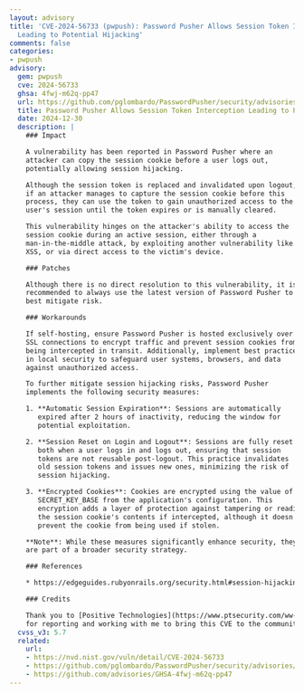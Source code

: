 ```yaml
---
layout: advisory
title: 'CVE-2024-56733 (pwpush): Password Pusher Allows Session Token Interception
  Leading to Potential Hijacking'
comments: false
categories:
- pwpush
advisory:
  gem: pwpush
  cve: 2024-56733
  ghsa: 4fwj-m62q-pp47
  url: https://github.com/pglombardo/PasswordPusher/security/advisories/GHSA-4fwj-m62q-pp47
  title: Password Pusher Allows Session Token Interception Leading to Potential Hijacking
  date: 2024-12-30
  description: |
    ### Impact

    A vulnerability has been reported in Password Pusher where an
    attacker can copy the session cookie before a user logs out,
    potentially allowing session hijacking.

    Although the session token is replaced and invalidated upon logout,
    if an attacker manages to capture the session cookie before this
    process, they can use the token to gain unauthorized access to the
    user's session until the token expires or is manually cleared.

    This vulnerability hinges on the attacker's ability to access the
    session cookie during an active session, either through a
    man-in-the-middle attack, by exploiting another vulnerability like
    XSS, or via direct access to the victim's device.

    ### Patches

    Although there is no direct resolution to this vulnerability, it is
    recommended to always use the latest version of Password Pusher to
    best mitigate risk.

    ### Workarounds

    If self-hosting, ensure Password Pusher is hosted exclusively over
    SSL connections to encrypt traffic and prevent session cookies from
    being intercepted in transit. Additionally, implement best practices
    in local security to safeguard user systems, browsers, and data
    against unauthorized access.

    To further mitigate session hijacking risks, Password Pusher
    implements the following security measures:

    1. **Automatic Session Expiration**: Sessions are automatically
       expired after 2 hours of inactivity, reducing the window for
       potential exploitation.

    2. **Session Reset on Login and Logout**: Sessions are fully reset
       both when a user logs in and logs out, ensuring that session
       tokens are not reusable post-logout. This practice invalidates
       old session tokens and issues new ones, minimizing the risk of
       session hijacking.

    3. **Encrypted Cookies**: Cookies are encrypted using the value of
       SECRET_KEY_BASE from the application's configuration. This
       encryption adds a layer of protection against tampering or reading
       the session cookie's contents if intercepted, although it doesn't
       prevent the cookie from being used if stolen.

    **Note**: While these measures significantly enhance security, they
    are part of a broader security strategy.

    ### References

    * https://edgeguides.rubyonrails.org/security.html#session-hijacking

    ### Credits

    Thank you to [Positive Technologies](https://www.ptsecurity.com/ww-en/)
    for reporting and working with me to bring this CVE to the community.
  cvss_v3: 5.7
  related:
    url:
    - https://nvd.nist.gov/vuln/detail/CVE-2024-56733
    - https://github.com/pglombardo/PasswordPusher/security/advisories/GHSA-4fwj-m62q-pp47
    - https://github.com/advisories/GHSA-4fwj-m62q-pp47
---
```

